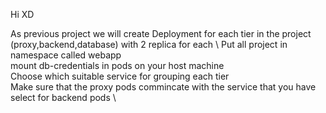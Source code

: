 Hi XD

 As previous project we will create Deployment for each tier in the project (proxy,backend,database) with 2 replica for each \ 
		Put all project in namespace called webapp \
		mount db-credentials in pods on your host machine \
		Choose which suitable service for grouping each tier \
		Make sure that the proxy pods commincate with the service that you have select for backend pods \
		